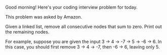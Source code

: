 Good morning! Here's your coding interview problem for today.

This problem was asked by Amazon.

Given a linked list, remove all consecutive nodes that sum to zero. Print out
the remaining nodes.

For example, suppose you are given the input 3 -> 4 -> -7 -> 5 -> -6 -> 6. In
this case, you should first remove 3 -> 4 -> -7, then -6 -> 6, leaving only 5.


